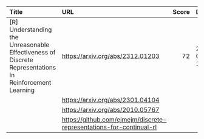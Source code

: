 | Title                                                                                                  | URL                                                                 |   Score | Date                |
|:-------------------------------------------------------------------------------------------------------|:--------------------------------------------------------------------|--------:|:--------------------|
| [R] Understanding the Unreasonable Effectiveness of Discrete Representations In Reinforcement Learning | https://arxiv.org/abs/2312.01203                                    |      72 | 2024-07-13 16:20:23 |
|                                                                                                        | https://arxiv.org/abs/2301.04104                                    |         |                     |
|                                                                                                        | https://arxiv.org/abs/2010.05767                                    |         |                     |
|                                                                                                        | https://github.com/ejmejm/discrete-representations-for-continual-rl |         |                     |